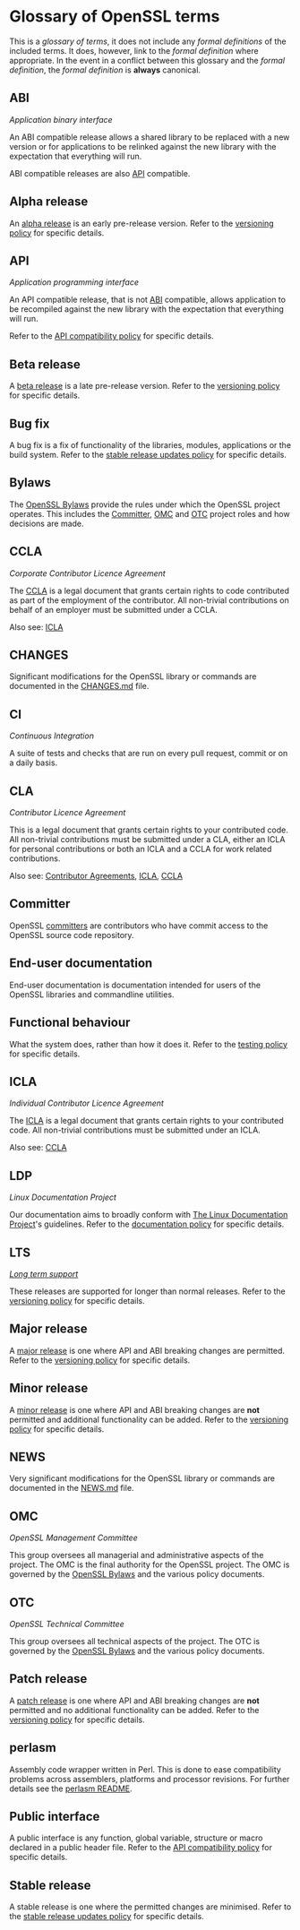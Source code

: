 # Glossary of OpenSSL terms

This is a _glossary of terms_, it does not include any _formal definitions_ of
the included terms.  It does, however, link to the _formal definition_ where
appropriate.  In the event in a conflict between this glossary and the
_formal definition_, the _formal definition_ is **always** canonical.

## ABI

_Application binary interface_

An ABI compatible release allows a shared library to be replaced with a
new version or for applications to be relinked against the new library
with the expectation that everything will run.

ABI compatible releases are also [API](#api) compatible.

## Alpha release

An [alpha release] is an early pre-release version.
Refer to the [versioning policy] for specific details.

## API

_Application programming interface_

An API compatible release, that is not [ABI](#abi) compatible, allows
application to be recompiled against the new library with the expectation
that everything will run.

Refer to the [API compatibility policy] for specific details.

## Beta release

A [beta release] is a late pre-release version.
Refer to the [versioning policy] for specific details.

## Bug fix

A bug fix is a fix of functionality of the libraries, modules, applications
or the build system.
Refer to the [stable release updates policy] for specific details.

## Bylaws

The [OpenSSL Bylaws] provide the rules under which the OpenSSL project operates.
This includes the [Committer](#committer), [OMC](#omc) and [OTC](#otc) project
roles and how decisions are made.

## CCLA

_Corporate Contributor Licence Agreement_

The [CCLA] is a legal document that grants certain rights to code
contributed as part of the employment of the contributor.  All non-trivial
contributions on behalf of an employer must be submitted under a CCLA.

Also see: [ICLA](#icla)

## CHANGES

Significant modifications for the OpenSSL library or commands are
documented in the [CHANGES.md] file.

## CI

_Continuous Integration_

A suite of tests and checks that are run on every pull request, commit or on a daily basis.

## CLA

_Contributor Licence Agreement_

This is a legal document that grants certain rights to your contributed
code.  All non-trivial contributions must be submitted under a CLA,
either an ICLA for personal contributions or both an ICLA and a CCLA
for work related contributions.

Also see: [Contributor Agreements], [ICLA](#icla), [CCLA](#ccla)

## Committer

OpenSSL [committers] are contributors who have commit access to the OpenSSL
source code repository.

## End-user documentation

End-user documentation is documentation intended for users of the OpenSSL
libraries and commandline utilities.

## Functional behaviour

What the system does, rather than how it does it.
Refer to the [testing policy] for specific details.

## ICLA

_Individual Contributor Licence Agreement_

The [ICLA] is a legal document that grants certain rights to your
contributed code.  All non-trivial contributions must be submitted under
an ICLA.

Also see: [CCLA](#ccla)

## LDP

_Linux Documentation Project_

Our documentation aims to broadly conform with [The Linux Documentation
Project]'s guidelines.
Refer to the [documentation policy] for specific details.

## LTS

_[Long term support]_

These releases are supported for longer than normal releases.
Refer to the [versioning policy] for specific details.

## Major release

A [major release] is one where API and ABI breaking changes are permitted.
Refer to the [versioning policy] for specific details.

## Minor release

A [minor release] is one where API and ABI breaking changes are **not** permitted
and additional functionality can be added.
Refer to the [versioning policy] for specific details.

## NEWS

Very significant modifications for the OpenSSL library or commands are
documented in the [NEWS.md] file.

## OMC

_OpenSSL Management Committee_

This group oversees all managerial and administrative aspects of the project.
The OMC is the final authority for the OpenSSL project.
The OMC is governed by the [OpenSSL Bylaws] and the various policy documents.

## OTC

_OpenSSL Technical Committee_

This group oversees all technical aspects of the project.
The OTC is governed by the [OpenSSL Bylaws] and the various policy documents.

## Patch release

A [patch release] is one where API and ABI breaking changes are **not** permitted
and no additional functionality can be added.
Refer to the [versioning policy] for specific details.

## perlasm

Assembly code wrapper written in Perl.  This is done to ease compatibility
problems across assemblers, platforms and processor revisions.
For further details see the [perlasm README].

## Public interface

A public interface is any function, global variable, structure or macro
declared in a public header file.
Refer to the [API compatibility policy] for specific details.

## Stable release

A stable release is one where the permitted changes are minimised.
Refer to the [stable release updates policy] for specific details.


[alpha release]: https://github.com/openssl/general-policies/blob/master/policies/versioning-policy.md#alpha-release
[beta release]: https://github.com/openssl/general-policies/blob/master/policies/versioning-policy.md#beta-release
[committers]: https://github.com/openssl/general-policies/blob/master/policies/committer-policy.md
[Long term support]: https://github.com/openssl/general-policies/blob/master/policies/versioning-policy.md#long-term-stable-release
[major release]: https://github.com/openssl/general-policies/blob/master/policies/versioning-policy.md#major-release
[minor release]: https://github.com/openssl/general-policies/blob/master/policies/versioning-policy.md#minor-release
[patch release]: https://github.com/openssl/general-policies/blob/master/policies/versioning-policy.md#patch-release
[versioning policy]: https://github.com/openssl/general-policies/blob/master/policies/versioning-policy.md
[stable release updates policy]: https://github.com/openssl/technical-policies/blob/master/policies/stable-release-updates.md
[testing policy]: https://github.com/openssl/technical-policies/blob/master/policies/testing.md
[documentation policy]: https://github.com/openssl/technical-policies/blob/master/policies/documentation-policy.md#language
[API compatibility policy]: https://github.com/openssl/technical-policies/blob/master/policies/api-compat.md
[perlasm README]: https://github.com/openssl/openssl/blob/master/crypto/perlasm/README.md
[ICLA]: https://www.openssl.org/policies/openssl_icla.pdf
[CCLA]: https://www.openssl.org/policies/openssl_ccla.pdf
[Contributor Agreements]: https://www.openssl.org/policies/cla.html
[OpenSSL Bylaws]: https://www.openssl.org/policies/omc-bylaws.html
[CHANGES.md]: https://github.com/openssl/openssl/blob/master/CHANGES.md
[NEWS.md]: https://github.com/openssl/openssl/blob/master/NEWS.md
[OpenSSL Bylaws]: https://www.openssl.org/policies/omc-bylaws.html
[The Linux Documentation Project]: https://tldp.org/
